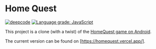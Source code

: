 # Home Quest

[![deepcode](https://www.deepcode.ai/api/gh/badge?key=eyJhbGciOiJIUzI1NiIsInR5cCI6IkpXVCJ9.eyJwbGF0Zm9ybTEiOiJnaCIsIm93bmVyMSI6ImtodW9uZ2R1eWJ1aSIsInJlcG8xIjoiaG9tZXF1ZXN0LWNsb25lIiwiaW5jbHVkZUxpbnQiOmZhbHNlLCJhdXRob3JJZCI6MjQzMDEsImlhdCI6MTYwNDA3NDY2MX0.GORorPBdIaQ0mSTwhajmn32OLMDjq2ZYsKMr2aCwUy0)](https://www.deepcode.ai/app/gh/khuongduybui/homequest-clone/_/dashboard?utm_content=gh%2Fkhuongduybui%2Fhomequest-clone)
[![Language grade: JavaScript](https://img.shields.io/lgtm/grade/javascript/g/khuongduybui/homequest-clone.svg?logo=lgtm&logoWidth=18)](https://lgtm.com/projects/g/khuongduybui/homequest-clone/context:javascript)

This project is a clone (with a twist) of the [HomeQuest game on Android](https://play.google.com/store/apps/details?id=de.codestream.horus).

The current version can be found on [https://homequest.vercel.app/].
